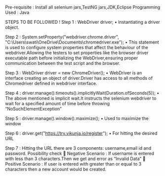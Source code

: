 Pre-requisite :  Install all selenium jars,TestNG jars,JDK,Eclipse
Programming Used : Java

STEPS TO BE FOLLOWED !
Step 1 : WebDriver driver;
•	Instantiating a driver object.

Step 2 : System.setProperty("webdriver.chrome.driver", "C:\\Users\\swati\\OneDrive\\Documents\\chromedriver.exe");
•	This statement is used to configure system properties that affect the behaviour of the webdriver.Allowing the testers to set properties like the browser driver executable path before initializing the WebDriver,ensuring proper communication between the test script and the browser.

Step 3 : WebDriver driver = new ChromeDriver();
•	WebDriver is an interface creating an object of driver.Driver has access to all methods of Chromedriver defined in webdriver interface.

Step 4 : driver.manage().timeouts().implicitlyWait(Duration.ofSeconds(5));
•	The above mentioned is implicit wait.It instructs the selenium webdriver to wait for a specified amount of time before throwing “NoSuchElementException”

Step 5 : driver.manage().window().maximize();
•	Used to maximize the window

Step 6 : driver.get("https://try.vikunja.io/register");
•	For hitting the desired URL

Step 7 : Hitting the URL there are 3 components: username,email id and password.
Possibility check 
	Negative Scenario : If username is entered with less than 3 characters.Then we get and error as “Invalid Data”
	Positive Scenario : If user is entered with greater than or equal to 3 characters then a new account would be created.
